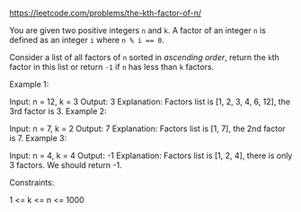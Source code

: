https://leetcode.com/problems/the-kth-factor-of-n/

You are given two positive integers `n` and `k`. A factor of an integer `n` is defined as an integer `i` where `n % i == 0`.

Consider a list of all factors of `n` sorted in *ascending order*, return the `k`th factor in this list or return `-1` if `n` has less than `k` factors.

Example 1:

Input: n = 12, k = 3
Output: 3
Explanation: Factors list is [1, 2, 3, 4, 6, 12], the 3rd factor is 3.
Example 2:

Input: n = 7, k = 2
Output: 7
Explanation: Factors list is [1, 7], the 2nd factor is 7.
Example 3:

Input: n = 4, k = 4
Output: -1
Explanation: Factors list is [1, 2, 4], there is only 3 factors. We should return -1.
 

Constraints:

1 <= k <= n <= 1000

